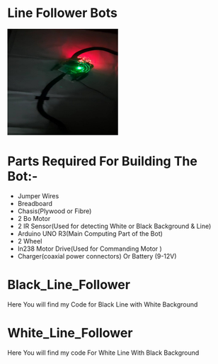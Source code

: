 # Line Follower Bots
<img height=240 width=250 src="./img/robo2.jpg" alt="robocar">
<br>

# Parts Required For Building The Bot:-

<ul>
  <li>Jumper Wires</li>
  <li>Breadboard</li>
  <li>Chasis(Plywood or Fibre)</li>
  <li> 2 Bo Motor</li>
  <li> 2 IR Sensor(Used for detecting White or Black Background & Line)</li>
  <li>Arduino UNO R3(Main Computing Part of the Bot)</li>
  <li>2 Wheel</li>
  <li>ln238 Motor Drive(Used for Commanding Motor )</li>
  <li>Charger(coaxial power connectors) Or Battery (9-12V) </li>
</ul>







# Black_Line_Follower

<p>Here You will find my Code for Black Line with White Background</p>


# White_Line_Follower
<p>Here You will find my code For White Line With Black Background</p>







 
